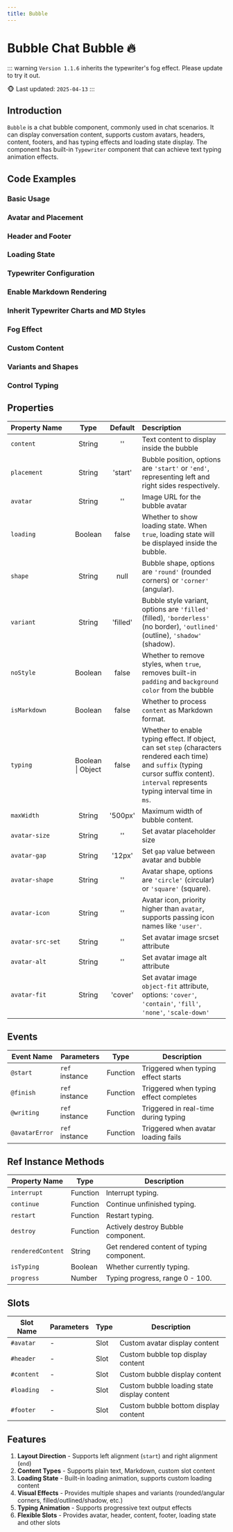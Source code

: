 ```yaml
---
title: Bubble
---
```


# Bubble Chat Bubble 🔥

::: warning
`Version 1.1.6` inherits the typewriter's fog effect. Please update to try it out.

🐵 Last updated: `2025-04-13`
:::

## Introduction

`Bubble` is a chat bubble component, commonly used in chat scenarios. It can display conversation content, supports custom avatars, headers, content, footers, and has typing effects and loading state display. The component has built-in `Typewriter` component that can achieve text typing animation effects.

## Code Examples

### Basic Usage

<demo src="./demos/content.vue"></demo>

### Avatar and Placement

<demo src="./demos/avatar-and-placement.vue"></demo>

### Header and Footer

<demo src="./demos/header-and-footer.vue"></demo>

### Loading State

<demo src="./demos/loading.vue"></demo>

### Typewriter Configuration

<demo src="./demos/typing.vue"></demo>

### Enable Markdown Rendering

<demo src="./demos/is-markdown.vue"></demo>

### Inherit Typewriter Charts and MD Styles

<demo src="./demos/cssAndMermaid.vue"></demo>

### Fog Effect

<demo src="./demos/is-fog.vue"></demo>

### Custom Content

<demo src="./demos/content-customize.vue"></demo>

### Variants and Shapes

<demo src="./demos/variant-and-shape.vue"></demo>

### Control Typing

<demo src="./demos/customized.vue"></demo>

## Properties

| <div style="width: 130px">Property Name</div> |       Type        | Default  | Description                                                                                                                                                                                 |
| :-------------------------------------------- | :---------------: | :------: | :------------------------------------------------------------------------------------------------------------------------------------------------------------------------------------------ |
| `content`                                     |      String       |    ''    | Text content to display inside the bubble                                                                                                                                                   |
| `placement`                                   |      String       | 'start'  | Bubble position, options are `'start'` or `'end'`, representing left and right sides respectively.                                                                                          |
| `avatar`                                      |      String       |    ''    | Image URL for the bubble avatar                                                                                                                                                             |
| `loading`                                     |      Boolean      |  false   | Whether to show loading state. When `true`, loading state will be displayed inside the bubble.                                                                                              |
| `shape`                                       |      String       |   null   | Bubble shape, options are `'round'` (rounded corners) or `'corner'` (angular).                                                                                                              |
| `variant`                                     |      String       | 'filled' | Bubble style variant, options are `'filled'` (filled), `'borderless'` (no border), `'outlined'` (outline), `'shadow'` (shadow).                                                             |
| `noStyle`                                     |      Boolean      |  false   | Whether to remove styles, when `true`, removes built-in `padding` and `background color` from the bubble                                                                                    |
| `isMarkdown`                                  |      Boolean      |  false   | Whether to process `content` as Markdown format.                                                                                                                                            |
| `typing`                                      | Boolean \| Object |  false   | Whether to enable typing effect. If object, can set `step` (characters rendered each time) and `suffix` (typing cursor suffix content). `interval` represents typing interval time in `ms`. |
| `maxWidth`                                    |      String       | '500px'  | Maximum width of bubble content.                                                                                                                                                            |
| `avatar-size`                                 |      String       |    ''    | Set avatar placeholder size                                                                                                                                                                 |
| `avatar-gap`                                  |      String       |  '12px'  | Set `gap` value between avatar and bubble                                                                                                                                                   |
| `avatar-shape`                                |      String       |    ''    | Avatar shape, options are `'circle'` (circular) or `'square'` (square).                                                                                                                     |
| `avatar-icon`                                 |      String       |    ''    | Avatar icon, priority higher than `avatar`, supports passing icon names like `'user'`.                                                                                                      |
| `avatar-src-set`                              |      String       |    ''    | Set avatar image srcset attribute                                                                                                                                                           |
| `avatar-alt`                                  |      String       |    ''    | Set avatar image alt attribute                                                                                                                                                              |
| `avatar-fit`                                  |      String       | 'cover'  | Set avatar image `object-fit` attribute, options: `'cover'`, `'contain'`, `'fill'`, `'none'`, `'scale-down'`                                                                                |

## Events

| Event Name     | Parameters     | Type     | Description                            |
| -------------- | -------------- | -------- | -------------------------------------- |
| `@start`       | `ref` instance | Function | Triggered when typing effect starts    |
| `@finish`      | `ref` instance | Function | Triggered when typing effect completes |
| `@writing`     | `ref` instance | Function | Triggered in real-time during typing   |
| `@avatarError` | `ref` instance | Function | Triggered when avatar loading fails    |

## Ref Instance Methods

| Property Name     | Type     | Description                               |
| ----------------- | -------- | ----------------------------------------- |
| `interrupt`       | Function | Interrupt typing.                         |
| `continue`        | Function | Continue unfinished typing.               |
| `restart`         | Function | Restart typing.                           |
| `destroy`         | Function | Actively destroy Bubble component.        |
| `renderedContent` | String   | Get rendered content of typing component. |
| `isTyping`        | Boolean  | Whether currently typing.                 |
| `progress`        | Number   | Typing progress, range 0 - 100.           |

## Slots

| Slot Name  | Parameters | Type | Description                                 |
| ---------- | ---------- | ---- | ------------------------------------------- |
| `#avatar`  | -          | Slot | Custom avatar display content               |
| `#header`  | -          | Slot | Custom bubble top display content           |
| `#content` | -          | Slot | Custom bubble display content               |
| `#loading` | -          | Slot | Custom bubble loading state display content |
| `#footer`  | -          | Slot | Custom bubble bottom display content        |

## Features

1. **Layout Direction** - Supports left alignment (`start`) and right alignment (`end`)
2. **Content Types** - Supports plain text, Markdown, custom slot content
3. **Loading State** - Built-in loading animation, supports custom loading content
4. **Visual Effects** - Provides multiple shapes and variants (rounded/angular corners, filled/outlined/shadow, etc.)
5. **Typing Animation** - Supports progressive text output effects
6. **Flexible Slots** - Provides avatar, header, content, footer, loading state and other slots
